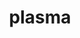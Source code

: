 ---
title: "plasma"
layout: cache
categories: [package, v0.18.1]
meta: {"versions": ["21.8.29"], "compilers": ["gcc@=7.5.0"], "oss": ["ubuntu18.04"], "platforms": ["linux"], "targets": ["x86_64"], "stacks": ["e4s", "root"], "num_specs": 1, "num_specs_by_stack": {"root": 1, "e4s": 1}}
spec_details: [{"hash": "xxz5srujtmg4aeoz2vnshwtxe5pfuqki", "compiler": "gcc@=7.5.0", "versions": ["21.8.29"], "os": "ubuntu18.04", "platform": "linux", "target": "x86_64", "variants": ["build_type=RelWithDebInfo", "~ipo", "~lua", "+shared"], "stacks": ["root", "e4s"], "size": "-", "tarball": "https://binaries.spack.io/releases/v0.18.1/build_cache/linux-ubuntu18.04-x86_64/gcc-7.5.0/plasma-21.8.29/linux-ubuntu18.04-x86_64-gcc-7.5.0-plasma-21.8.29-xxz5srujtmg4aeoz2vnshwtxe5pfuqki.spack"}]
---